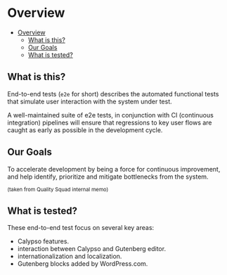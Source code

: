 # Overview

<!-- TOC -->

- [Overview](#overview)
    - [What is this?](#what-is-this)
    - [Our Goals](#our-goals)
    - [What is tested?](#what-is-tested)

<!-- /TOC -->

## What is this?

End-to-end tests (`e2e` for short) describes the automated functional tests that simulate user interaction with the system under test.

A well-maintained suite of e2e tests, in conjunction with CI (continuous integration) pipelines will ensure that regressions to key user flows are caught as early as possible in the development cycle.

## Our Goals

To accelerate development by being a force for continuous improvement, and help identify, prioritize and mitigate bottlenecks from the system.

<sup>(taken from Quality Squad internal memo)</sup>

## What is tested?

These end-to-end test focus on several key areas:

- Calypso features.
- interaction between Calypso and Gutenberg editor.
- internationalization and localization.
- Gutenberg blocks added by WordPress.com.
